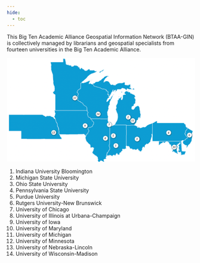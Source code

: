 ```yaml
---
hide:
  - toc
---
```


This Big Ten Academic Alliance Geospatial Information Network (BTAA-GIN) is collectively managed by librarians and geospatial specialists from fourteen universities in the Big Ten Academic Alliance. 

![](images/institutions_2022.png)


1. Indiana University Bloomington
2. Michigan State University
3. Ohio State University
4. Pennsylvania State University
5. Purdue University
6. Rutgers University-New Brunswick
7. University of Chicago
8. University of Illinois at Urbana­-Champaign
9. University of Iowa
10. University of Maryland
11. University of Michigan
12. University of Minnesota
13. University of Nebraska-Lincoln
14. University of Wisconsin-­Madison